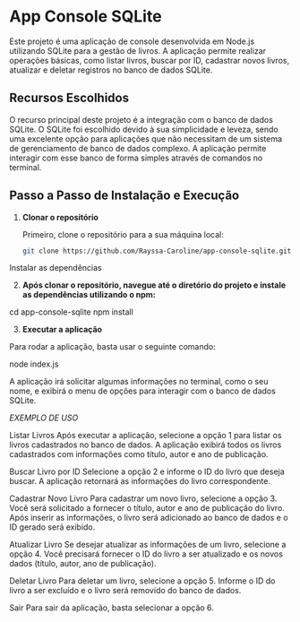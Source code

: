 # App Console SQLite

Este projeto é uma aplicação de console desenvolvida em Node.js utilizando SQLite para a gestão de livros. A aplicação permite realizar operações básicas, como listar livros, buscar por ID, cadastrar novos livros, 
atualizar e deletar registros no banco de dados SQLite.

## Recursos Escolhidos

O recurso principal deste projeto é a integração com o banco de dados SQLite. O SQLite foi escolhido devido à sua simplicidade e leveza, sendo uma excelente opção para aplicações que não necessitam de um sistema de gerenciamento de
 banco de dados complexo. A aplicação permite interagir com esse banco de forma simples através de comandos no terminal.

## Passo a Passo de Instalação e Execução

1. **Clonar o repositório**

   Primeiro, clone o repositório para a sua máquina local:

   ```bash
   git clone https://github.com/Rayssa-Caroline/app-console-sqlite.git


Instalar as dependências

2. **Após clonar o repositório, navegue até o diretório do projeto e instale as dependências utilizando o npm:**

cd app-console-sqlite
npm install

3. **Executar a aplicação**

Para rodar a aplicação, basta usar o seguinte comando:

node index.js

A aplicação irá solicitar algumas informações no terminal, como o seu nome, e exibirá o menu de opções para interagir com o banco de dados SQLite.



*EXEMPLO DE USO*

Listar Livros
Após executar a aplicação, selecione a opção 1 para listar os livros cadastrados no banco de dados. A aplicação exibirá todos os livros cadastrados com informações como título, autor e ano de publicação.

Buscar Livro por ID
Selecione a opção 2 e informe o ID do livro que deseja buscar. A aplicação retornará as informações do livro correspondente.

Cadastrar Novo Livro
Para cadastrar um novo livro, selecione a opção 3. Você será solicitado a fornecer o título, autor e ano de publicação do livro. Após inserir as informações, o livro será adicionado ao banco de dados e o ID gerado será exibido.

Atualizar Livro
Se desejar atualizar as informações de um livro, selecione a opção 4. Você precisará fornecer o ID do livro a ser atualizado e os novos dados (título, autor, ano de publicação).

Deletar Livro
Para deletar um livro, selecione a opção 5. Informe o ID do livro a ser excluído e o livro será removido do banco de dados.

Sair
Para sair da aplicação, basta selecionar a opção 6.




